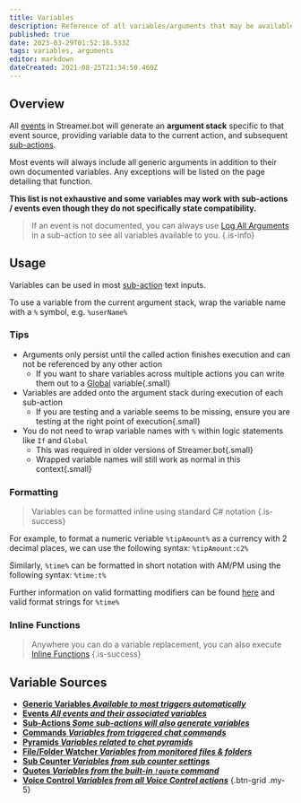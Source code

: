 ```yaml
---
title: Variables
description: Reference of all variables/arguments that may be available in Streamer.bot events and sub-actions
published: true
date: 2023-03-29T01:52:18.533Z
tags: variables, arguments
editor: markdown
dateCreated: 2021-08-25T21:34:50.460Z
---
```


## Overview
All [events](/Events) in Streamer.bot will generate an **argument stack** specific to that event source, providing variable data to the current action, and subsequent [sub-actions](/Sub-Actions).

Most events will always include all generic arguments in addition to their own documented variables. Any exceptions will be listed on the page detailing that function.

**This list is not exhaustive and some variables may work with sub-actions / events even though they do not specifically state compatibility.**

> If an event is not documented, you can always use [Log All Arguments](/Sub-Actions/Code/Execute-CSharp-Code/Examples/Log-All-Arguments) in a sub-action to see all variables available to you.
{.is-info}


## Usage
Variables can be used in most [sub-action](/Sub-Actions) text inputs.

To use a variable from the current argument stack, wrap the variable name with a `%` symbol, e.g. `%userName%`

### Tips
- Arguments only persist until the called action finishes execution and can not be referenced by any other action
	- If you want to share variables across multiple actions you can write them out to a [Global](/Sub-Actions/Globals/Set-Global-Variable) variable{.small}
- Variables are added onto the argument stack during execution of each sub-action
  - If you are testing and a variable seems to be missing, ensure you are testing at the right point of execution{.small}
- You do not need to wrap variable names with `%` within logic statements like `If` and `Global`
  - This was required in older versions of Streamer.bot{.small}
  - Wrapped variable names will still work as normal in this context{.small}


### Formatting
> Variables can be formatted inline using standard C# notation
{.is-success}

For example, to format a numeric veriable `%tipAmount%` as a currency with 2 decimal places, we can use the following syntax: `%tipAmount:c2%`

Similarly, `%time%` can be formatted in short notation with AM/PM using the following syntax: `%time:t%` 

Further information on valid formatting modifiers can be found [here](https://docs.microsoft.com/en-us/dotnet/standard/base-types/standard-numeric-format-strings) and valid format strings for `%time%`

### Inline Functions
> Anywhere you can do a variable replacement, you can also execute [Inline Functions](/Inline-Functions)
{.is-success}

## Variable Sources
- [<i class="mdi mdi-variable-box primary--text"></i> **Generic Variables *Available to most triggers automatically***](/Variables/Generic)
- [<i class="mdi mdi-creation primary--text"></i> **Events *All events and their associated variables***](/Events)
- [<i class="mdi mdi-lightning-bolt-outline primary--text"></i> **Sub-Actions *Some sub-actions will also generate variables***](/Sub-Actions)
- [<i class="mdi mdi-comment-alert primary--text"></i> **Commands *Variables from triggered chat commands***](/Commands#variables)
- [<i class="mdi mdi-triangle-outline primary--text"></i> **Pyramids *Variables related to chat pyramids***](/Settings/Pyramids)
- [<i class="mdi mdi-file-document-multiple primary--text"></i> **File/Folder Watcher *Variables from monitored files & folders***](/Settings/File-Folder-Watcher)
- [<i class="mdi mdi-account-heart primary--text"></i> **Sub Counter *Variables from sub counter settings***](/Settings/Sub-Counter)
- [<i class="mdi mdi-comment-quote primary--text"></i> **Quotes *Variables from the built-in `!quote` command***](/Settings/Quotes)
- [<i class="mdi mdi-account-voice primary--text"></i> **Voice Control *Variables from all Voice Control actions***](/Voice-Control#variables)
{.btn-grid .my-5}